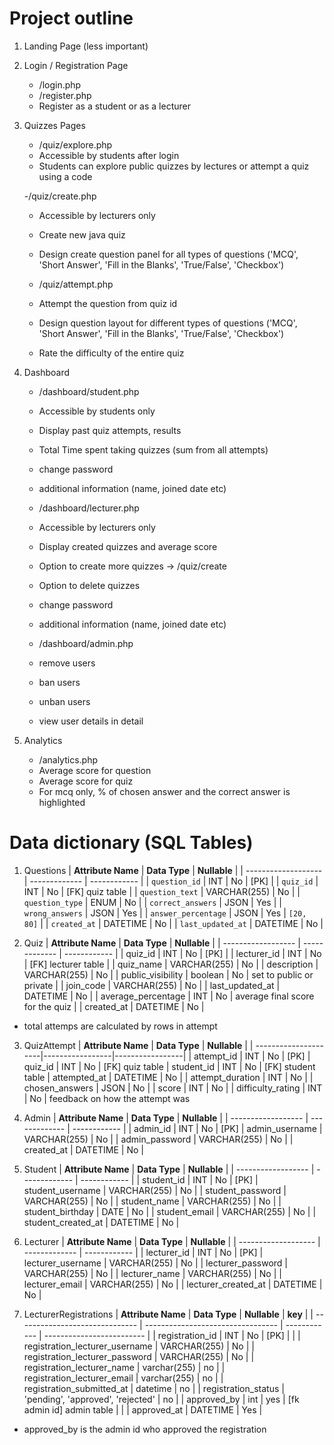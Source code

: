 # Project outline
1. Landing Page (less important)
2. Login / Registration Page
	- /login.php
	- /register.php
	- Register as a student or as a lecturer
3. Quizzes Pages
	- /quiz/explore.php
	- Accessible by students after login
	- Students can explore public quizzes by lectures or attempt a quiz using a code
	
	-/quiz/create.php
	- Accessible by lecturers only
	- Create new java quiz 
	- Design create question panel for all types of questions ('MCQ', 'Short Answer', 'Fill in the Blanks', 'True/False', 'Checkbox')

	- /quiz/attempt.php
	- Attempt the question from quiz id
	- Design question layout for different types of questions ('MCQ', 'Short Answer', 'Fill in the Blanks', 'True/False', 'Checkbox')
	- Rate the difficulty of the entire quiz
	
4. Dashboard 
	- /dashboard/student.php
	- Accessible by students only
	- Display past quiz attempts, results 
	- Total Time spent taking quizzes (sum from all attempts)
	- change password
	- additional information (name, joined date etc)
	
	- /dashboard/lecturer.php
	- Accessible by lecturers only
	- Display created quizzes and average score
	- Option to create more quizzes -> /quiz/create
	- Option to delete quizzes
	- change password
	- additional information (name, joined date etc)

	- /dashboard/admin.php
	- remove users
	- ban users
	- unban users
	- view user details in detail
	
5. Analytics
	- /analytics.php
	- Average score for question
	- Average score for quiz
	- For mcq only, % of chosen answer and the correct answer is highlighted
	
# Data dictionary (SQL Tables)
1. Questions
| **Attribute Name**  | **Data Type** | **Nullable** |
| ------------------- | ------------- | ------------ |
| `question_id`       | INT           | No           | [PK] |
| `quiz_id`           | INT           | No           | [FK] quiz table |
| `question_text`     | VARCHAR(255)  | No           |
| `question_type`     | ENUM          | No           |
| `correct_answers`   | JSON          | Yes          |
| `wrong_answers`     | JSON          | Yes          |
| `answer_percentage` | JSON          | Yes          | `[20, 80]` |
| `created_at`        | DATETIME      | No           |
| `last_updated_at`   | DATETIME      | No           |


2. Quiz
| **Attribute Name** | **Data Type** | **Nullable** |
| ------------------ | ------------- | ------------ |
| quiz_id            | INT           | No           | [PK] |
| lecturer_id        | INT           | No           | [FK] lecturer table |
| quiz_name          | VARCHAR(255)  | No           |
| description        | VARCHAR(255)  | No           |
| public_visibility         | boolean          | No           | set to public or private |
| join_code          | VARCHAR(255)  | No           |
| last_updated_at    | DATETIME      | No           |
| average_percentage | INT           | No           | average final score for the quiz |
| created_at         | DATETIME      | No           |
- total attemps are calculated by rows in attempt

3. QuizAttempt
| **Attribute Name**   | **Data Type**   | **Nullable**    |
| ---------------------|-----------------|-----------------|
| attempt_id           | INT             | No              | [PK]
| quiz_id              | INT             | No              | [FK] quiz table
| student_id           | INT             | No              | [FK] student table
| attempted_at         | DATETIME        | No              |
| attempt_duration     | INT             | No              |
| chosen_answers       | JSON            | No              |
| score 							 | INT             | No              |
| difficulty_rating    | INT             | No              | feedback on how the attempt was

4. Admin
| **Attribute Name** | **Data Type** | **Nullable** |
| ------------------ | ------------- | ------------ |
| admin_id           | INT           | No           | [PK]
| admin_username     | VARCHAR(255)  | No           |
| admin_password     | VARCHAR(255)  | No           |
| created_at         | DATETIME      | No           |


5. Student
| **Attribute Name** | **Data Type** | **Nullable** |
| ------------------ | ------------- | ------------ |
| student_id         | INT           | No           | [PK]
| student_username   | VARCHAR(255)  | No           |
| student_password   | VARCHAR(255)  | No           |
| student_name       | VARCHAR(255)  | No           |
| student_birthday   | DATE          | No           |
| student_email      | VARCHAR(255)  | No           |
| student_created_at | DATETIME      | No           |

6. Lecturer
| **Attribute Name**  | **Data Type** | **Nullable** |
| ------------------- | ------------- | ------------ |
| lecturer_id         | INT           | No           | [PK]
| lecturer_username   | VARCHAR(255)  | No           |
| lecturer_password   | VARCHAR(255)  | No           |
| lecturer_name       | VARCHAR(255)  | No           |
| lecturer_email      | VARCHAR(255)  | No           |
| lecturer_created_at | DATETIME      | No           |

7. LecturerRegistrations 
| **Attribute Name**             | **Data Type**                     | **Nullable** | **key**                   |
| ------------------------------ | --------------------------------- | ------------ | ------------------------- |
| registration_id                | INT                               | No           | [PK]                      |  |
| registration_lecturer_username | VARCHAR(255)                      | No           |
| registration_lecturer_password | VARCHAR(255)                      | No           |
| registration_lecturer_name     | varchar(255)                      | no           |
| registration_lecturer_email    | varchar(255)                      | no           |
| registration_submitted_at      | datetime                          | no           |
| registration_status            | 'pending', 'approved', 'rejected' | no           |
| approved_by                    | int                               | yes          | [fk admin id] admin table |  |
| approved_at                    | DATETIME                          | Yes          |

- approved_by is the admin id who approved the registration



